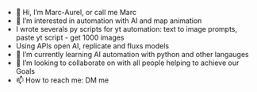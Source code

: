 - 👋 Hi, I’m Marc-Aurel, or call me Marc
- 👀 I’m interested in automation with AI and map animation
-  I wrote severals py scripts for yt automation: text to image prompts, paste yt script - get 1000 images
-  Using APIs open AI, replicate and fluxs models  
- 🌱 I’m currently learning AI automation with python and other langauges
- 💞️ I’m looking to collaborate on with all people helping to achieve our Goals
- 📫 How to reach me: DM me


<!---
Aurelzipcode91001/Aurelzipcode91001 is a ✨ special ✨ repository because its `README.md` (this file) appears on your GitHub profile.
You can click the Preview link to take a look at your changes.
--->
